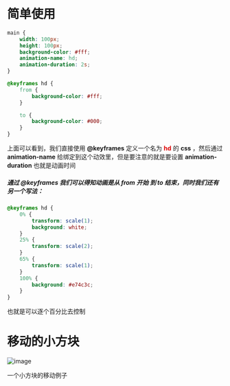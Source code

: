 # 简单使用

```css
main {
    width: 100px;
    height: 100px;
    background-color: #fff;
    animation-name: hd;
    animation-duration: 2s;
}

@keyframes hd {
    from {
        background-color: #fff;
    }

    to {
        background-color: #000;
    }
}
```

上面可以看到，我们直接使用 **@keyframes** 定义一个名为
**<font color="##dd0000">hd</font>** 的 **css** ，然后通过 **animation-name** 给绑定到这个动效里，但是要注意的就是要设置 **animation-duration** 也就是动画时间 </br>



##### 通过 @keyframes 我们可以得知动画是从 from 开始 到 to 结束，同时我们还有另一个写法：
```css
@keyframes hd {
    0% {
        transform: scale(1);
        background: white;
    }
    25% {
        transform: scale(2);
    }
    65% {
        transform: scale(1);
    }
    100% {
        background: #e74c3c;
    }
}
```
也就是可以逐个百分比去控制


# 移动的小方块
![image](https://note.youdao.com/yws/public/resource/9ac922d6ead4655248e2fd11c23dd104/71F8B2C207134645BCDD29E5A52591EA?ynotemdtimestamp=1651807628250) </br>

一个小方块的移动例子
